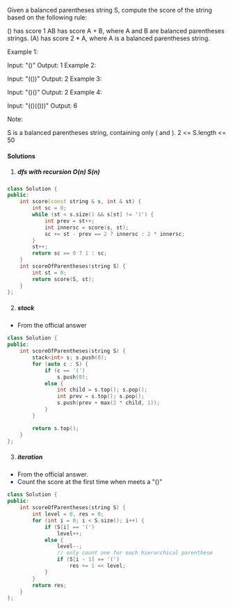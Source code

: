 Given a balanced parentheses string S, compute the score of the string based on the following rule:

() has score 1
AB has score A + B, where A and B are balanced parentheses strings.
(A) has score 2 * A, where A is a balanced parentheses string.
 

Example 1:

Input: "()"
Output: 1
Example 2:

Input: "(())"
Output: 2
Example 3:

Input: "()()"
Output: 2
Example 4:

Input: "(()(()))"
Output: 6
 

Note:

S is a balanced parentheses string, containing only ( and ).
2 <= S.length <= 50

#### Solutions

1. ##### dfs with recursion O(n) S(n)

```cpp
class Solution {
public:
    int score(const string & s, int & st) {
        int sc = 0;
        while (st < s.size() && s[st] != ')') {
            int prev = st++;
            int innersc = score(s, st);
            sc += st - prev == 2 ? innersc : 2 * innersc;
        }
        st++;
        return sc == 0 ? 1 : sc;
    }
    int scoreOfParentheses(string S) {
        int st = 0;
        return score(S, st);
    }
};
```

2. ##### stack

- From the official answer

```cpp
class Solution {
public:
    int scoreOfParentheses(string S) {
        stack<int> s; s.push(0);
        for (auto c : S) {
            if (c == '(')
                s.push(0);
            else {
                int child = s.top(); s.pop();
                int prev = s.top(); s.pop();
                s.push(prev + max(2 * child, 1));
            }
        }

        return s.top();
    }
};
```

3. ##### iteration

- From the official answer.
- Count the score at the first time when meets a "()"

```cpp
class Solution {
public:
    int scoreOfParentheses(string S) {
        int level = 0, res = 0;
        for (int i = 0; i < S.size(); i++) {
            if (S[i] == '(')
                level++;
            else {
                level--;
                // only count one for each hierarchical parenthese
                if (S[i - 1] == '(')
                    res += 1 << level;
            }
        }
        return res;
    }
};
```